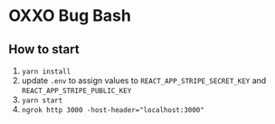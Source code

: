 # OXXO Bug Bash

## How to start

1. `yarn install`
2. update `.env` to assign values to `REACT_APP_STRIPE_SECRET_KEY` and `REACT_APP_STRIPE_PUBLIC_KEY`
3. `yarn start`
4. `ngrok http 3000 -host-header="localhost:3000"`